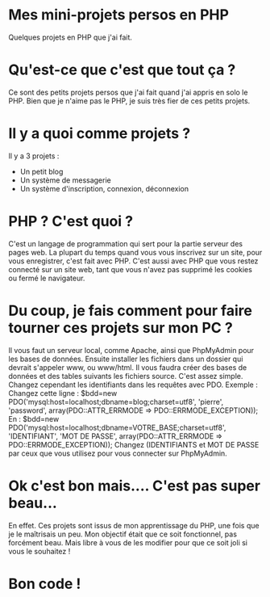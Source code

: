 # Mes mini-projets persos en PHP
Quelques projets en PHP que j'ai fait.

# Qu'est-ce que c'est que tout ça ?
Ce sont des petits projets persos que j'ai fait quand j'ai appris en solo le PHP. Bien que je n'aime pas le PHP, je suis très fier de ces petits projets.

# Il y a quoi comme projets ?
Il y a 3 projets :
 - Un petit blog
 - Un système de messagerie
 - Un système d'inscription, connexion, déconnexion

# PHP ? C'est quoi ?
C'est un langage de programmation qui sert pour la partie serveur des pages web. La plupart du temps quand vous vous inscrivez sur un site, pour vous enregistrer, c'est fait avec PHP. C'est aussi avec PHP que vous restez connecté sur un site web, tant que vous n'avez pas supprimé les cookies ou fermé le navigateur.

# Du coup, je fais comment pour faire tourner ces projets sur mon PC ?
Il vous faut un serveur local, comme Apache, ainsi que PhpMyAdmin pour les bases de données. Ensuite installer les fichiers dans un dossier qui devrait s'appeler www, ou www/html. Il vous faudra créer des bases de données et des tables suivants les fichiers source. C'est assez simple. Changez cependant les identifiants dans les requêtes avec PDO. Exemple :
Changez cette ligne :
$bdd=new PDO('mysql:host=localhost;dbname=blog;charset=utf8', 'pierre', 'password', array(PDO::ATTR_ERRMODE => PDO::ERRMODE_EXCEPTION));
En : 
$bdd=new PDO('mysql:host=localhost;dbname=VOTRE_BASE;charset=utf8', 'IDENTIFIANT', 'MOT DE PASSE', array(PDO::ATTR_ERRMODE => PDO::ERRMODE_EXCEPTION));
Changez (IDENTIFIANTS et MOT DE PASSE par ceux que vous utilisez pour vous connecter sur PhpMyAdmin.

# Ok c'est bon mais.... C'est pas super beau...
En effet. Ces projets sont issus de mon apprentissage du PHP, une fois que je le maîtrisais un peu. Mon objectif était que ce soit fonctionnel, pas forcément beau. Mais libre à vous de les modifier pour que ce soit joli si vous le souhaitez !

# Bon code !
